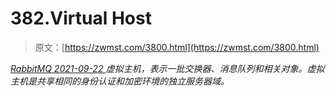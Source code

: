 <!--yml
category: 未分类
date: 0001-01-01 00:00:00
--->

# 382.Virtual Host

> 原文：[https://zwmst.com/3800.html](https://zwmst.com/3800.html)

   [ *RabbitMQ* ](https://zwmst.com/rabbitmq)*[ <time datetime="2021-09-23T00:54:21+08:00"> 2021-09-22 </time> ](https://zwmst.com/3800.html)  虚拟主机，表示一批交换器、消息队列和相关对象。虚拟主机是共享相同的身份认证和加密环境的独立服务器域。*